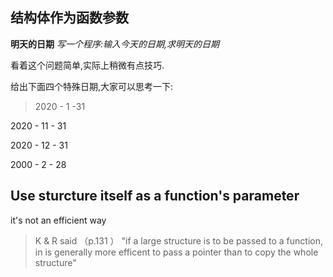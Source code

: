 ## 结构体作为函数参数
**明天的日期**
*写一个程序:输入今天的日期,求明天的日期*

看着这个问题简单,实际上稍微有点技巧.

给出下面四个特殊日期,大家可以思考一下:

>2020 - 1 -31

2020 - 11 - 31

2020 - 12 - 31

2000 - 2 - 28

## Use sturcture itself as a function's parameter
it's not an efficient way

>K & R said （p.131 ）
>"if a large structure is to be passed to a function,
>in is generally more efficent to pass a pointer than to copy the whole structure"

